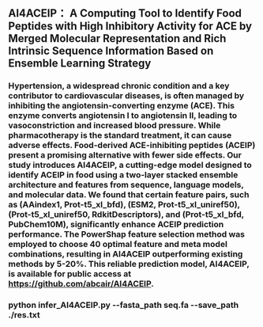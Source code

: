 ## AI4ACEIP： A Computing Tool to Identify Food Peptides with High Inhibitory Activity for ACE by Merged Molecular Representation and Rich Intrinsic Sequence Information Based on Ensemble Learning Strategy 
### Hypertension, a widespread chronic condition and a key contributor to cardiovascular diseases, is often managed by inhibiting the angiotensin-converting enzyme (ACE). This enzyme converts angiotensin I to angiotensin II, leading to vasoconstriction and increased blood pressure. While pharmacotherapy is the standard treatment, it can cause adverse effects. Food-derived ACE-inhibiting peptides (ACEIP) present a promising alternative with fewer side effects. Our study introduces AI4ACEIP, a cutting-edge model designed to identify ACEIP in food using a two-layer stacked ensemble architecture and features from sequence, language models, and molecular data. We found that certain feature pairs, such as (AAindex1, Prot-t5_xl_bfd), (ESM2, Prot-t5_xl_uniref50), (Prot-t5_xl_uniref50, RdkitDescriptors), and (Prot-t5_xl_bfd, PubChem10M), significantly enhance ACEIP prediction performance. The PowerShap feature selection method was employed to choose 40 optimal feature and meta model combinations, resulting in AI4ACEIP outperforming existing methods by 5-20%. This reliable prediction model, AI4ACEIP, is available for public access at https://github.com/abcair/AI4ACEIP.  
### python infer_AI4ACEIP.py --fasta_path seq.fa --save_path ./res.txt 
